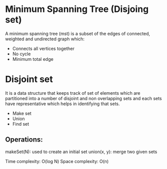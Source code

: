 # Minimum Spanning Tree (Disjoing set)

A minimum spanning tree (mst) is a subset of the edges of connected, weighted and undirected graph which:
- Connects all vertices together
- No cycle
- Minimum total edge

# Disjoint set

It is a data structure that keeps track of set of elements which are partitioned into a number of disjoint and non overlapping sets and each sets have representative which helps in identifying that sets.
- Make set
- Union
- Find set

## Operations:
makeSet(N): used to create an initial set
union(x, y): merge two given sets

Time complexity: O(log N)
Space complexity: O(n)
